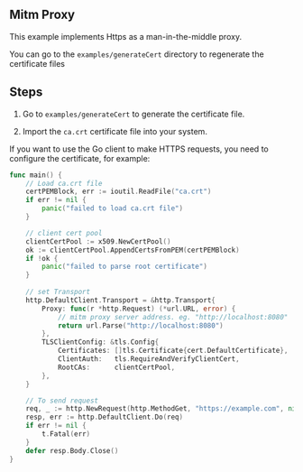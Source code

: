 ## Mitm Proxy

This example implements Https as a man-in-the-middle proxy.

You can go to the `examples/generateCert` directory to regenerate the certificate files

## Steps

1. Go to `examples/generateCert` to generate the certificate file.

2. Import the `ca.crt` certificate file into your system. 

If you want to use the Go client to make HTTPS requests, you need to configure the certificate, 
for example:
```go
func main() {
    // Load ca.crt file
    certPEMBlock, err := ioutil.ReadFile("ca.crt")
    if err != nil {
        panic("failed to load ca.crt file")
    }

    // client cert pool
    clientCertPool := x509.NewCertPool()
    ok := clientCertPool.AppendCertsFromPEM(certPEMBlock)
    if !ok {
        panic("failed to parse root certificate")
    }
    
    // set Transport
    http.DefaultClient.Transport = &http.Transport{
        Proxy: func(r *http.Request) (*url.URL, error) {
            // mitm proxy server address. eg. "http://localhost:8080"
            return url.Parse("http://localhost:8080")
        },
        TLSClientConfig: &tls.Config{
            Certificates: []tls.Certificate{cert.DefaultCertificate},
            ClientAuth:   tls.RequireAndVerifyClientCert,
            RootCAs:      clientCertPool,
        },
    }

    // To send request
    req, _ := http.NewRequest(http.MethodGet, "https://example.com", nil)
    resp, err := http.DefaultClient.Do(req)
    if err != nil {
        t.Fatal(err)
    }
    defer resp.Body.Close()
}
```
    

